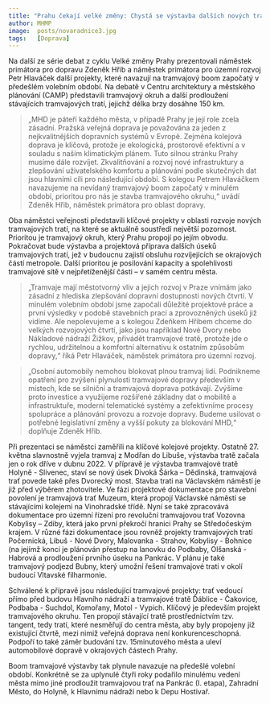 ```yaml
---
title: "Prahu čekají velké změny: Chystá se výstavba dalších nových tramvajových tratí"
author: MHMP
image:  posts/novaradnice3.jpg
tags:   [Doprava]
---
```


Na další ze série debat z cyklu Velké změny Prahy prezentovali náměstek primátora pro dopravu Zdeněk Hřib a náměstek primátora pro územní rozvoj Petr Hlaváček další projekty, které navazují na tramvajový boom započatý v předešlém volebním období. Na debatě v Centru architektury a městského plánování (CAMP) představili tramvajový okruh a další prodloužení stávajících tramvajových tratí, jejichž délka brzy dosáhne 150 km.

> „MHD je páteří každého města, v případě Prahy je její role zcela zásadní. Pražská veřejná doprava je považována za jeden z nejkvalitnějších dopravních systémů v Evropě. Zejména kolejová doprava je klíčová, protože je ekologická, prostorově efektivní a v souladu s naším klimatickým plánem. Tuto silnou stránku Prahy musíme dále rozvíjet. Zkvalitňování a rozvoj nové infrastruktury a zlepšování uživatelského komfortu a plánování podle skutečných dat jsou hlavními cíli pro následující období. S kolegou Petrem Hlaváčkem navazujeme na nevídaný tramvajový boom započatý v minulém období, prioritou pro nás je stavba tramvajového okruhu,“ uvádí Zdeněk Hřib, náměstek primátora pro oblast dopravy.

Oba náměstci veřejnosti představili klíčové projekty v oblasti rozvoje nových tramvajových tratí, na které se aktuálně soustředí největší pozornost. Prioritou je tramvajový okruh, který Prahu propojí po jejím obvodu. Pokračovat bude výstavba a projektová příprava dalších úseků tramvajových tratí, jež v budoucnu zajistí obsluhu rozvíjejících se okrajových částí metropole. Další prioritou je posilování kapacity a spolehlivosti tramvajové sítě v nejpřetíženější části – v samém centru města.

> „Tramvaje mají městotvorný vliv a jejich rozvoj v Praze vnímám jako zásadní z hlediska zlepšování dopravní dostupnosti nových čtvrtí. V minulém volebním období jsme započali důležité projektové práce a první výsledky v podobě stavebních prací a zprovozněných úseků již vidíme. Ale nepolevujeme a s kolegou Zdeňkem Hřibem chceme do velkých rozvojových čtvrtí, jako jsou například Nové Dvory nebo Nákladové nádraží Žižkov, přivádět tramvajové tratě, protože jde o rychlou, udržitelnou a komfortní alternativu k ostatním způsobům dopravy,“ říká Petr Hlaváček, náměstek primátora pro územní rozvoj. 

> „Osobní automobily nemohou blokovat plnou tramvaj lidí. Podnikneme opatření pro zvýšení plynulosti tramvajové dopravy především v místech, kde se silniční a tramvajová doprava potkávají. Zvýšíme proto investice a využijeme rozšířené základny dat o mobilitě a infrastruktuře, moderní telematické systémy a zefektivníme procesy spolupráce a plánování provozu a rozvoje dopravy. Budeme usilovat o potřebné legislativní změny a vyšší pokuty za blokování MHD,“ doplňuje Zdeněk Hřib.

Při prezentaci se náměstci zaměřili na klíčové kolejové projekty. Ostatně 27. května slavnostně vyjela tramvaj z Modřan do Libuše, výstavba tratě začala jen o rok dříve v dubnu 2022. V přípravě je výstavba tramvajové tratě Holyně - Slivenec, staví se nový úsek Divoká Šárka – Dědinská, tramvajová trať povede také přes Dvorecký most. Stavba trati na Václavském náměstí je již před výběrem zhotovitele. Ve fázi projektové dokumentace pro stavební povolení je tramvajová trať Muzeum, která propojí Václavské náměstí se stávajícími kolejemi na Vinohradské třídě. Nyní se také zpracovává dokumentace pro územní řízení pro revoluční tramvajovou trať Vozovna Kobylisy – Zdiby, která jako první překročí hranici Prahy se Středočeským krajem. V různé fázi dokumentace jsou rovněž projekty tramvajových tratí Počernická, Libuš - Nové Dvory, Malovanka - Strahov, Kobylisy - Bohnice (na jejímž konci je plánován přestup na lanovku do Podbaby, Olšanská - Habrová a prodloužení prvního úseku na Pankrác. V plánu je také tramvajový podjezd Bubny, který umožní řešení tramvajové trati v okolí budoucí Vltavské filharmonie.

Schválené k přípravě jsou následující tramvajové projekty: trať vedoucí přímo před budovu Hlavního nádraží a tramvajové tratě Ďáblice - Čakovice, Podbaba - Suchdol, Komořany, Motol - Vypich. Klíčový je především projekt tramvajového okruhu. Ten propojí stávající tratě prostřednictvím tzv. tangent, tedy tratí, které nesměřují do centra města, aby byly propojeny již existující čtvrtě, mezi nimiž veřejná doprava není konkurenceschopná. Podpoří to také záměr budování tzv. 15minutového města a uleví automobilové dopravě v okrajových částech Prahy.

Boom tramvajové výstavby tak plynule navazuje na předešlé volební období. Konkrétně se za uplynulé čtyři roky podařilo minulému vedení města mimo jiné prodloužit tramvajovou trať na Pankrác (I. etapa), Zahradní Město, do Holyně, k Hlavnímu nádraží nebo k Depu Hostivař.
